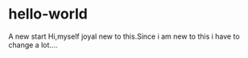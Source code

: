 # hello-world
A new start
Hi,myself joyal new to this.Since i am new to this i have to change a lot....
